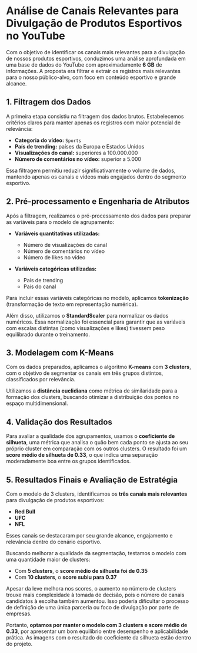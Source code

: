 # Análise de Canais Relevantes para Divulgação de Produtos Esportivos no YouTube

Com o objetivo de identificar os canais mais relevantes para a divulgação de nossos produtos esportivos, conduzimos uma análise aprofundada em uma base de dados do YouTube com aproximadamente **6 GB** de informações. A proposta era filtrar e extrair os registros mais relevantes para o nosso público-alvo, com foco em conteúdo esportivo e grande alcance.

## 1. Filtragem dos Dados

A primeira etapa consistiu na filtragem dos dados brutos. Estabelecemos critérios claros para manter apenas os registros com maior potencial de relevância:

- **Categoria do vídeo:** `Sports`  
- **País de trending:** países da Europa e Estados Unidos  
- **Visualizações do canal:** superiores a 100.000.000  
- **Número de comentários no vídeo:** superior a 5.000  

Essa filtragem permitiu reduzir significativamente o volume de dados, mantendo apenas os canais e vídeos mais engajados dentro do segmento esportivo.

## 2. Pré-processamento e Engenharia de Atributos

Após a filtragem, realizamos o pré-processamento dos dados para preparar as variáveis para o modelo de agrupamento:

- **Variáveis quantitativas utilizadas:**
  - Número de visualizações do canal  
  - Número de comentários no vídeo  
  - Número de likes no vídeo  

- **Variáveis categóricas utilizadas:**
  - País de trending  
  - País do canal  

Para incluir essas variáveis categóricas no modelo, aplicamos **tokenização** (transformação de texto em representação numérica).

Além disso, utilizamos o **StandardScaler** para normalizar os dados numéricos. Essa normalização foi essencial para garantir que as variáveis com escalas distintas (como visualizações e likes) tivessem peso equilibrado durante o treinamento.

## 3. Modelagem com K-Means

Com os dados preparados, aplicamos o algoritmo **K-means** com **3 clusters**, com o objetivo de segmentar os canais em três grupos distintos, classificados por relevância.

Utilizamos a **distância euclidiana** como métrica de similaridade para a formação dos clusters, buscando otimizar a distribuição dos pontos no espaço multidimensional.

## 4. Validação dos Resultados

Para avaliar a qualidade dos agrupamentos, usamos o **coeficiente de silhueta**, uma métrica que analisa o quão bem cada ponto se ajusta ao seu próprio cluster em comparação com os outros clusters. O resultado foi um **score médio de silhueta de 0.33**, o que indica uma separação moderadamente boa entre os grupos identificados.

## 5. Resultados Finais e Avaliação de Estratégia

Com o modelo de 3 clusters, identificamos os **três canais mais relevantes** para divulgação de produtos esportivos:

- **Red Bull**
- **UFC**
- **NFL**

Esses canais se destacaram por seu grande alcance, engajamento e relevância dentro do cenário esportivo.

Buscando melhorar a qualidade da segmentação, testamos o modelo com uma quantidade maior de clusters:

- Com **5 clusters**, o **score médio de silhueta foi de 0.35**  
- Com **10 clusters**, o **score subiu para 0.37**

Apesar da leve melhora nos scores, o aumento no número de clusters trouxe mais complexidade à tomada de decisão, pois o número de canais candidatos à escolha também aumentou. Isso poderia dificultar o processo de definição de uma única parceria ou foco de divulgação por parte de empresas.

Portanto, **optamos por manter o modelo com 3 clusters e score médio de 0.33**, por apresentar um bom equilíbrio entre desempenho e aplicabilidade prática. As imagens com o resultado do coeficiente da silhueta estão dentro do projeto.
